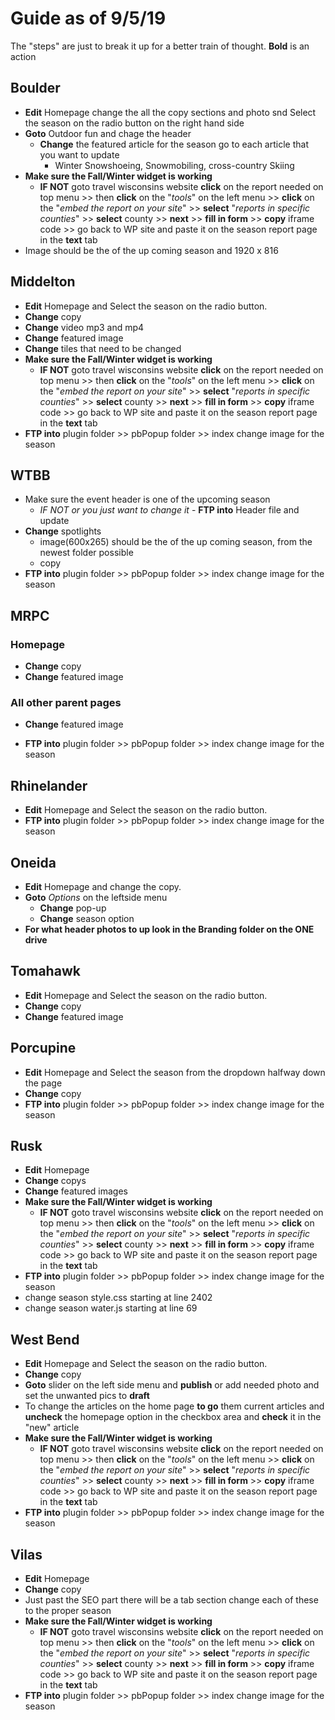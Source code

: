 # Guide as of 9/5/19

The "steps" are just to break it up for a better train of thought.
**Bold** is an action

## Boulder

+ **Edit** Homepage change the all the copy sections and photo snd Select the season on the radio button on the right hand side
+ **Goto** Outdoor fun and chage the header
  + **Change** the featured article for the season go to each article that you want to update
    + Winter Snowshoeing, Snowmobiling, cross-country Skiing
+ **Make sure the Fall/Winter widget is working**
  + **IF NOT** goto travel wisconsins website **click** on the report needed on top menu >> then **click** on the "*tools*" on the left menu >> **click** on the "*embed the report on your site*" >> **select** "*reports in specific counties*" >> **select** county >> **next** >> **fill in form** >> **copy** iframe code >> go back to WP site and paste it on the season report page in the **text** tab
+ Image should be the of the up coming season and 1920 x 816

## Middelton

+ **Edit** Homepage and Select the season on the radio button.
+ **Change** copy
+ **Change** video mp3 and mp4
+ **Change** featured image
+ **Change** tiles that need to be changed
+ **Make sure the Fall/Winter widget is working**
  + **IF NOT** goto travel wisconsins website **click** on the report needed on top menu >> then **click** on the "*tools*" on the left menu >> **click** on the "*embed the report on your site*" >> **select** "*reports in specific counties*" >> **select** county >> **next** >> **fill in form** >> **copy** iframe code >> go back to WP site and paste it on the season report page in the **text** tab
+ **FTP into** plugin folder >> pbPopup folder >> index change image for the season

## WTBB

+ Make sure the event header is one of the upcoming season
  + *IF NOT or you just want to change it* - **FTP into** Header file and update
+ **Change** spotlights
  + image(600x265) should be the of the up coming season, from the newest folder possible
  + copy
+ **FTP into** plugin folder >> pbPopup folder >> index change image for the season

## MRPC

### Homepage

+ **Change** copy
+ **Change** featured image

### All other parent pages

+ **Change** featured image

+ **FTP into** plugin folder >> pbPopup folder >> index change image for the season

## Rhinelander

+ **Edit** Homepage and Select the season on the radio button.
+ **FTP into** plugin folder >> pbPopup folder >> index change image for the season

## Oneida

+ **Edit** Homepage and change the copy.
+ **Goto** *Options* on the leftside menu
  + **Change** pop-up
  + **Change** season option
+ **For what header photos to up look in the Branding folder on the ONE drive**

## Tomahawk

+ **Edit** Homepage and Select the season on the radio button.
+ **Change** copy
+ **Change** featured image

## Porcupine

+ **Edit** Homepage and Select the season from the dropdown halfway down the page
+ **Change** copy
+ **FTP into** plugin folder >> pbPopup folder >> index change image for the season

## Rusk

+ **Edit** Homepage
+ **Change** copys
+ **Change** featured images
+ **Make sure the Fall/Winter widget is working**
  + **IF NOT** goto travel wisconsins website **click** on the report needed on top menu >> then **click** on the "*tools*" on the left menu >> **click** on the "*embed the report on your site*" >> **select** "*reports in specific counties*" >> **select** county >> **next** >> **fill in form** >> **copy** iframe code >> go back to WP site and paste it on the season report page in the **text** tab
+ **FTP into** plugin folder >> pbPopup folder >> index change image for the season
+ change season style.css starting at line 2402
+ change season water.js starting at line 69

## West Bend

+ **Edit** Homepage and Select the season on the radio button.
+ **Change** copy
+ **Goto** slider on the left side menu and **publish** or add needed photo and set the unwanted pics to **draft**
+ To change the articles on the home page **to go** them current articles and **uncheck** the homepage option in the checkbox area and **check** it in the "new" article
+ **Make sure the Fall/Winter widget is working**
  + **IF NOT** goto travel wisconsins website **click** on the report needed on top menu >> then **click** on the "*tools*" on the left menu >> **click** on the "*embed the report on your site*" >> **select** "*reports in specific counties*" >> **select** county >> **next** >> **fill in form** >> **copy** iframe code >> go back to WP site and paste it on the season report page in the **text** tab
+ **FTP into** plugin folder >> pbPopup folder >> index change image for the season

## Vilas

+ **Edit** Homepage
+ **Change** copy
+ Just past the SEO part there will be a tab section change each of these to the proper season
+ **Make sure the Fall/Winter widget is working**
  + **IF NOT** goto travel wisconsins website **click** on the report needed on top menu >> then **click** on the "*tools*" on the left menu >> **click** on the "*embed the report on your site*" >> **select** "*reports in specific counties*" >> **select** county >> **next** >> **fill in form** >> **copy** iframe code >> go back to WP site and paste it on the season report page in the **text** tab
+ **FTP into** plugin folder >> pbPopup folder >> index change image for the season
